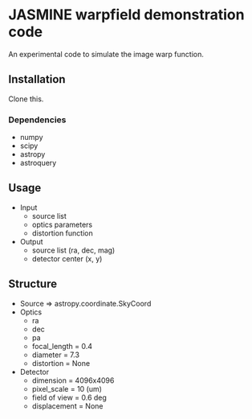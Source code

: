 # JASMINE warpfield demonstration code
An experimental code to simulate the image warp function.


## Installation
Clone this.

### Dependencies

- numpy
- scipy
- astropy
- astroquery


## Usage

- Input
    - source list
    - optics parameters
    - distortion function
- Output
    - source list (ra, dec, mag)
    - detector center (x, y)


## Structure

- Source => astropy.coordinate.SkyCoord
- Optics
    - ra
    - dec
    - pa
    - focal_length  = 0.4
    - diameter      = 7.3
    - distortion    = None
- Detector
    - dimension     = 4096x4096
    - pixel_scale   = 10 (um)
    - field of view = 0.6 deg
    - displacement  = None
